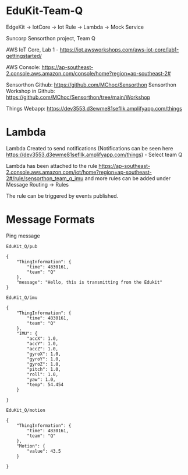 # EduKit-Team-Q

EdgeKit -> IotCore -> Iot Rule -> Lambda -> Mock Service

Suncorp Sensorthon project, Team Q

AWS IoT Core, Lab 1 - https://iot.awsworkshops.com/aws-iot-core/lab1-gettingstarted/

AWS Console: https://ap-southeast-2.console.aws.amazon.com/console/home?region=ap-southeast-2#

Sensorthon Github: https://github.com/MChoc/Sensorthon
Sensorthon Workshop in Github: https://github.com/MChoc/Sensorthon/tree/main/Workshop

Things Webapp: https://dev3553.d3ewme81sefllk.amplifyapp.com/things

# Lambda

Lambda Created to send notifications (Notifications can be seen here https://dev3553.d3ewme81sefllk.amplifyapp.com/things) - Select team Q

Lambda has been attached to the rule https://ap-southeast-2.console.aws.amazon.com/iot/home?region=ap-southeast-2#/rule/sensorthon_team_q_imu and more rules can be added under Message Routing -> Rules

The rule can be triggered by events published.

# Message Formats

Ping message

`EduKit_Q/pub`

    {
        "ThingInformation": {
            "time": 4830161,
            "team": "Q"
        },
        "message": "Hello, this is transmitting from the Edukit"
    }


`EduKit_Q/imu`

    {
        "ThingInformation": {
            "time": 4830161,
            "team": "Q"
        },
        "IMU": {
            "accX": 1.0,
            "accY": 1.0,
            "accZ": 1.0,
            "gyroX": 1.0,
            "gyroY": 1.0,
            "gyroZ": 1.0,
            "pitch": 1.0,
            "roll": 1.0,
            "yaw": 1.0,
            "temp": 54.454
        }
    
    }

`EduKit_Q/motion`

    {
        "ThingInformation": {
            "time": 4830161,
            "team": "Q"
        },
        "Motion": {
            "value": 43.5
        }
        
    }
